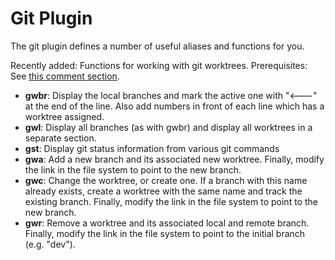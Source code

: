# Git Plugin

The git plugin defines a number of useful aliases and functions for you.

Recently added: Functions for working with git worktrees. Prerequisites: See [this comment section](git.plugin.sh#L401).
- **gwbr**: Display the local branches and mark the active one with "<---" at the end of the line. Also add numbers in front
  of each line which has a worktree assigned.
- **gwl**: Display all branches (as with gwbr) and display all worktrees in a separate section.
- **gst**: Display git status information from various git commands
- **gwa**: Add a new branch and its associated new worktree. Finally, modify the link in the file system to point to the new
  branch.
- **gwc**: Change the worktree, or create one. If a branch with this name already exists, create a worktree with the same name
  and track the existing branch. Finally, modify the link in the file system to point to the new branch.
- **gwr**: Remove a worktree and its associated local and remote branch. Finally, modify the link in the file system to point
  to the initial branch (e.g. "dev").
